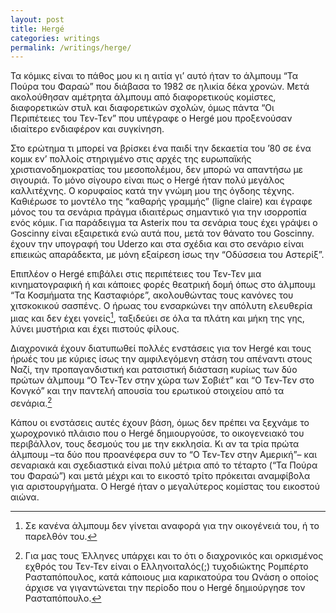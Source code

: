 ```yaml
---
layout: post
title: Hergé
categories: writings
permalink: /writings/herge/
---
```


Τα κόμικς είναι το πάθος μου κι η αιτία γι’ αυτό ήταν το άλμπουμ “Τα Πούρα του Φαραώ” που διάβασα το 1982 σε ηλικία δέκα χρονών. Μετά ακολούθησαν αμέτρητα άλμπουμ από διαφορετικούς κομίστες, διαφορετικών στυλ και διαφορετικών σχολών, όμως πάντα “Οι Περιπέτειες του Τεν-Τεν” που υπέγραφε ο Hergé μου προξενούσαν ιδιαίτερο ενδιαφέρον και συγκίνηση.

Στο ερώτημα τι μπορεί να βρίσκει ένα παιδί την δεκαετία του ’80 σε ένα κομικ εν’ πολλοίς στηριγμένο στις αρχές της ευρωπαϊκής χριστιανοδημοκρατίας του μεσοπολέμου, δεν μπορώ να απαντήσω με σιγουριά. Το μόνο σίγουρο είναι πως ο Hergé ήταν πολύ μεγάλος καλλιτέχνης. Ο κορυφαίος κατά την γνώμη μου της όγδοης τέχνης. Καθιέρωσε το μοντέλο της “καθαρής γραμμής” (ligne claire) και έγραφε μόνος του τα σενάρια πράγμα ιδιαιτέρως σημαντικό για την ισορροπία ενός κόμικ. Για παράδειγμα τα Asterix που τα σενάρια τους έχει γράψει ο Goscinny είναι εξαιρετικά ενώ αυτά που, μετά τον θάνατο του Goscinny. έχουν την υπογραφή του Uderzo και στα σχέδια και στο σενάριο είναι επιεικώς απαράδεκτα, με μόνη εξαίρεση ίσως την “Οδύσσεια του Αστερίξ”.

Επιπλέον o Hergé επιβάλει στις περιπέτειες του Τεν-Τεν μια κινηματογραφική ή και κάποιες φορές θεατρική δομή όπως στο άλμπουμ “Τα Κοσμήματα της Κασταφιόρε”, ακολουθώντας τους κανόνες του χιτσκοκικού σασπένς. Ο ήρωας του ενσαρκώνει την απόλυτη ελευθερία μιας και δεν έχει γονείς[^1], ταξιδεύει σε όλα τα πλάτη και μήκη της γης, λύνει μυστήρια και έχει πιστούς φίλους.

Διαχρονικά έχουν διατυπωθεί πολλές ενστάσεις για τον Hergé και τους ήρωές του με κύριες ίσως την αμφιλεγόμενη στάση του απέναντι στους Ναζί, την προπαγανδιστική και ρατσιστική διάσταση κυρίως των δύο πρώτων άλμπουμ “Ο Τεν-Τεν στην χώρα των Σοβιέτ” και “Ο Τεν-Τεν στο Κονγκό” και την παντελή απουσία του ερωτικού στοιχείου από τα σενάρια.[^2]

Κάπου οι ενστάσεις αυτές έχουν βάση, όμως δεν πρέπει να ξεχνάμε το χωροχρονικό πλάισιο που ο Hergé δημιουργούσε, το οικογενειακό του περιβάλλον, τους δεσμούς του με την εκκλησία. Κι αν τα τρία πρώτα άλμπουμ –τα δύο που προανέφερα συν το “Ο Τεν-Τεν στην Αμερική”– και σεναριακά και σχεδιαστικά είναι πολύ μέτρια από το τέταρτο (“Τα Πούρα του Φαραώ”) και μετά μέχρι και το εικοστό τρίτο πρόκειται αναμφίβολα για αριστουργήματα. Ο Hergé ήταν ο μεγαλύτερος κομίστας του εικοστού αιώνα.

[^1]: Σε κανένα άλμπουμ δεν γίνεται αναφορά για την οικογένειά του, ή το παρελθόν του.

[^2]: Για μας τους Έλληνες υπάρχει και το ότι ο διαχρονικός και ορκισμένος εχθρός του Τεν-Τεν είναι ο Ελληνοιταλός(;) τυχοδιώκτης Ρομπέρτο Ρασταπόπουλος, κατά κάποιους μια καρικατούρα του Ωνάση ο οποίος άρχισε να γιγαντώνεται την περίοδο που ο Hergé δημιούργησε τον Ρασταπόπουλο.